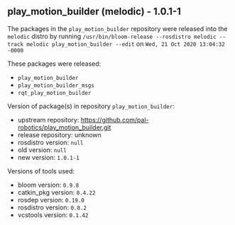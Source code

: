 ## play_motion_builder (melodic) - 1.0.1-1

The packages in the `play_motion_builder` repository were released into the `melodic` distro by running `/usr/bin/bloom-release --rosdistro melodic --track melodic play_motion_builder --edit` on `Wed, 21 Oct 2020 13:04:32 -0000`

These packages were released:
- `play_motion_builder`
- `play_motion_builder_msgs`
- `rqt_play_motion_builder`

Version of package(s) in repository `play_motion_builder`:

- upstream repository: https://github.com/pal-robotics/play_motion_builder.git
- release repository: unknown
- rosdistro version: `null`
- old version: `null`
- new version: `1.0.1-1`

Versions of tools used:

- bloom version: `0.9.8`
- catkin_pkg version: `0.4.22`
- rosdep version: `0.19.0`
- rosdistro version: `0.8.2`
- vcstools version: `0.1.42`


